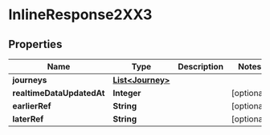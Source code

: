 # InlineResponse2XX3

## Properties
Name | Type | Description | Notes
------------ | ------------- | ------------- | -------------
**journeys** | [**List&lt;Journey&gt;**](Journey.md) |  | 
**realtimeDataUpdatedAt** | **Integer** |  |  [optional]
**earlierRef** | **String** |  |  [optional]
**laterRef** | **String** |  |  [optional]
